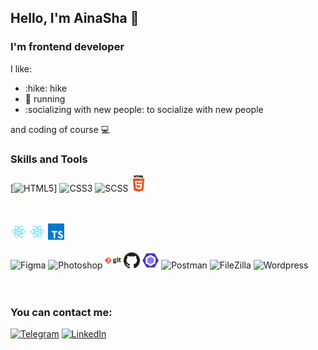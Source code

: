 ## Hello, I'm AinaSha 👋

### I'm frontend developer

I like:
- :hike: hike
- :running: running
- :socializing with new people: to socialize with new people

and coding of course :computer:

### Skills and Tools

[<img text-align="left" alt="HTML5" width="26px" src="https://github.com/AinaSha/AinaSha/assets/87858216/7e5d0fb9-f702-4d14-88dd-e4bc78949449
" />]
<img text-align="left" alt="CSS3" width="26px" src="[https://raw.githubusercontent.com/github/explore/8…7d4ef2fca1e82350fe8e3517d3494d/topics/css/css.png](https://1000logos.net/wp-content/uploads/2020/09/CSS-Logo.jpg)" />
<img text-align="left" alt="SCSS" width="26px" src="[https://github.com/topics/sasshttps://github.com/topics/sass](https://upload.wikimedia.org/wikipedia/commons/thumb/9/96/Sass_Logo_Color.svg/2560px-Sass_Logo_Color.svg.png)" />
<img text-align="left" alt="JavaScript" width="26px" src="https://raw.githubusercontent.com/github/explore/8…4ef2fca1e82350fe8e3517d3494d/topics/html/html.png" />

<br />
<br />

<img  alt="React" width="26px" src="	https://raw.githubusercontent.com/github/explore/8…f2fca1e82350fe8e3517d3494d/topics/react/react.png" />
<img  alt="Redux" width="26px" src="	https://raw.githubusercontent.com/github/explore/8…f2fca1e82350fe8e3517d3494d/topics/react/react.png" />
<img  alt="TypeScript" width="26px" src="https://raw.githubusercontent.com/github/explore/8…50fe8e3517d3494d/topics/typescript/typescript.png" />

<br />
<br />

<img  alt="Figma" width="26px" src="	" />
<img  alt="Photoshop" width="26px" src="	" />
<img  alt="Git" width="26px" src="https://raw.githubusercontent.com/github/explore/8…7d4ef2fca1e82350fe8e3517d3494d/topics/git/git.png" />
<img  alt="GitHub" width="26px" src="https://raw.githubusercontent.com/github/explore/8…2b95574fe4c54617/topics/github-api/github-api.png" />
<img  alt="ESLint" width="26px" src="	https://raw.githubusercontent.com/github/explore/8…fca1e82350fe8e3517d3494d/topics/eslint/eslint.png" />
<img  alt="Postman" width="26px" src="https://www.svgrepo.com/show/354202/postman-icon.svg" />
<img  alt="FileZilla" width="26px" src="https://upload.wikimedia.org/wikipedia/commons/thumb/0/01/FileZilla_logo.svg/1024px-FileZilla_logo.svg.png" />
<img  alt="Wordpress" width="26px" src="https://www.linkedin.com/in/ainagul-shabdanova-2016b0225/" />

<br />
<br />
<br />

### You can contact me: 

[<img  alt="Telegram" width="26px" src="https://upload.wikimedia.org/wikipedia/commons/thumb/8/82/Telegram_logo.svg/2048px-Telegram_logo.svg.png" />][Telegram]
[<img  alt="LinkedIn" width="26px" src="https://upload.wikimedia.org/wikipedia/commons/thumb/c/ca/LinkedIn_logo_initials.png/800px-LinkedIn_logo_initials.png" />][LinkedIn]

[Telegram]: https://t.me/Ainasha10
[LinkedIn]: https://www.linkedin.com/in/ainagul-shabdanova-2016b0225/
